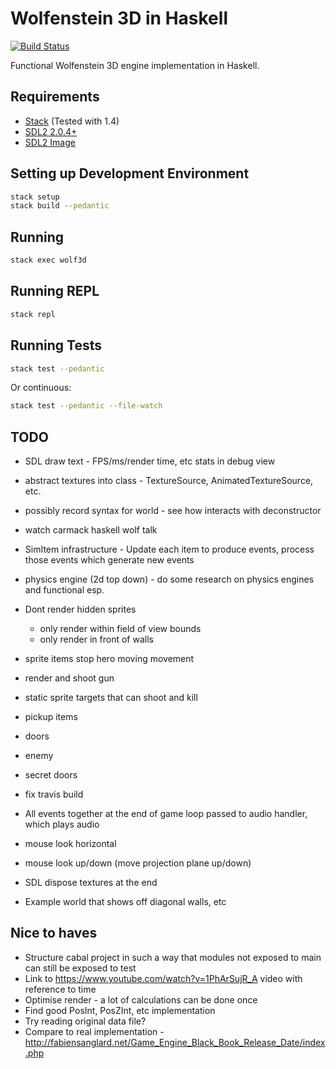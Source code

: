 # Wolfenstein 3D in Haskell

[![Build Status](https://travis-ci.org/danielholmes/wolf3d-haskell.svg?branch=master)](https://travis-ci.org/danielholmes/wolf3d-haskell)

Functional Wolfenstein 3D engine implementation in Haskell.


## Requirements

 - [Stack](https://www.haskellstack.org) (Tested with 1.4)
 - [SDL2 2.0.4+](https://www.libsdl.org/)
 - [SDL2 Image](https://www.libsdl.org/projects/SDL_image/)


## Setting up Development Environment

```bash
stack setup
stack build --pedantic
```


## Running

```bash
stack exec wolf3d
```


## Running REPL

```bash
stack repl
```


## Running Tests

```bash
stack test --pedantic
```

Or continuous:

```bash
stack test --pedantic --file-watch
```


## TODO

 - SDL draw text - FPS/ms/render time, etc stats in debug view
 - abstract textures into class - TextureSource, AnimatedTextureSource, etc.
 - possibly record syntax for world - see how interacts with deconstructor
 
 - watch carmack haskell wolf talk
 - SimItem infrastructure - Update each item to produce events, process those events which generate new events
 - physics engine (2d top down) - do some research on physics engines and functional esp.
 - Dont render hidden sprites
   - only render within field of view bounds
   - only render in front of walls
 - sprite items stop hero moving movement
 - render and shoot gun
 - static sprite targets that can shoot and kill
 - pickup items
 - doors
 - enemy
 - secret doors
 - fix travis build
 - All events together at the end of game loop passed to audio handler, which plays audio
 - mouse look horizontal
 - mouse look up/down (move projection plane up/down)
 - SDL dispose textures at the end
 - Example world that shows off diagonal walls, etc


## Nice to haves

 - Structure cabal project in such a way that modules not exposed to main can still be exposed to test
 - Link to https://www.youtube.com/watch?v=1PhArSujR_A video with reference to time
 - Optimise render - a lot of calculations can be done once
 - Find good PosInt, PosZInt, etc implementation
 - Try reading original data file?
 - Compare to real implementation - http://fabiensanglard.net/Game_Engine_Black_Book_Release_Date/index.php
 